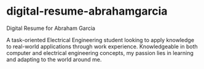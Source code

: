 # digital-resume-abrahamgarcia
Digital Resume for Abraham Garcia

A task-oriented Electrical Engineering student looking to apply knowledge to real-world applications through work experience. Knowledgeable in both computer and electrical engineering concepts, my passion lies in learning and adapting to the world around me.  
